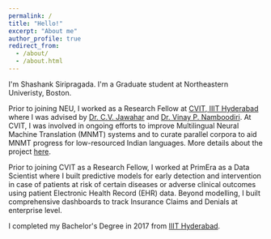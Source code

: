```yaml
---
permalink: /
title: "Hello!"
excerpt: "About me"
author_profile: true
redirect_from: 
  - /about/
  - /about.html
---
```


I'm Shashank Siripragada. I'm a Graduate student at Northeastern Univeristy, Boston. 

Prior to joining NEU, I worked as a Research Fellow at [CVIT, IIIT Hyderabad](https://cvit.iiit.ac.in/) where I was advised by [Dr. C.V. Jawahar](https://faculty.iiit.ac.in/~jawahar/) and [Dr. Vinay P. Namboodiri](https://vinaypn.github.io/). At CVIT, I was involved in ongoing efforts to improve Multilingual Neural Machine Translation (MNMT) systems and to curate parallel corpora to aid MNMT progress for low-resourced Indian languages. More details about the project [here](http://preon.iiit.ac.in/~jerin/bhasha/).

Prior to joining CVIT as a Research Fellow, I worked at PrimEra as a Data Scientist where I built predictive models for early detection and intervention in case of patients at risk of certain diseases or adverse clinical outcomes using patient Electronic Health Record (EHR) data. Beyond modelling, I built comprehensive dashboards to track Insurance Claims and Denials at enterprise level.

I completed my Bachelor's Degree in 2017 from [IIIT Hyderabad](https://www.iiit.ac.in/).